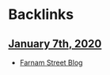 
# Backlinks
## [January 7th, 2020](<January 7th, 2020.md>)
- [Farnam Street Blog](<Farnam Street Blog.md>)

